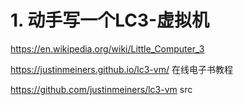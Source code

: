 






# 1. 动手写一个LC3-虚拟机

https://en.wikipedia.org/wiki/Little_Computer_3




https://justinmeiners.github.io/lc3-vm/
在线电子书教程



https://github.com/justinmeiners/lc3-vm
src




























































